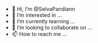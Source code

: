 - 👋 Hi, I’m @SelvaPandiann
- 👀 I’m interested in ...
- 🌱 I’m currently learning ...
- 💞️ I’m looking to collaborate on ...
- 📫 How to reach me ...

<!---
SelvaPandiann/SelvaPandiann is a ✨ special ✨ repository because its `README.md` (this file) appears on your GitHub profile.
You can click the Preview link to take a look at your changes.
--->
